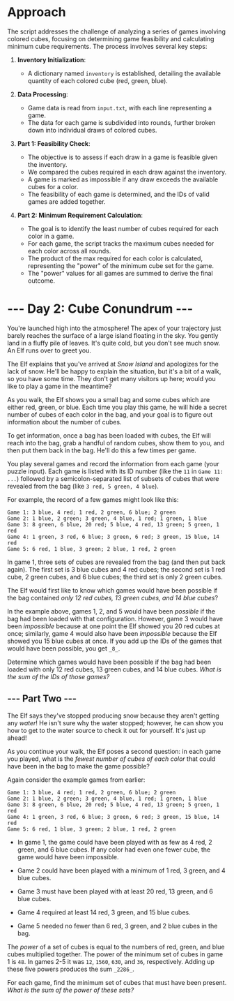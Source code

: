 # Approach

The script addresses the challenge of analyzing a series of games involving colored cubes, focusing on determining game feasibility and calculating minimum cube requirements. The process involves several key steps:

1.  **Inventory Initialization**:
    
    -   A dictionary named `inventory` is established, detailing the available quantity of each colored cube (red, green, blue).
2.  **Data Processing**:
    
    -   Game data is read from `input.txt`, with each line representing a game.
    -   The data for each game is subdivided into rounds, further broken down into individual draws of colored cubes.
3.  **Part 1: Feasibility Check**:
    
    -   The objective is to assess if each draw in a game is feasible given the inventory.
    -   We compared the cubes required in each draw against the inventory.
    -   A game is marked as impossible if any draw exceeds the available cubes for a color.
    -   The feasibility of each game is determined, and the IDs of valid games are added together.
4.  **Part 2: Minimum Requirement Calculation**:
    
    -   The goal is to identify the least number of cubes required for each color in a game.
    -   For each game, the script tracks the maximum cubes needed for each color across all rounds.
    -   The product of the max required for each color is calculated, representing the "power" of the minimum cube set for the game.
    -   The "power" values for all games are summed to derive the final outcome.
  
# --- Day 2: Cube Conundrum ---

You're launched high into the atmosphere! The apex of your trajectory just barely reaches the surface of a large island floating in the sky. You gently land in a fluffy pile of leaves. It's quite cold, but you don't see much snow. An Elf runs over to greet you.

The Elf explains that you've arrived at  _Snow Island_  and apologizes for the lack of snow. He'll be happy to explain the situation, but it's a bit of a walk, so you have some time. They don't get many visitors up here;  would you like to play a game  in the meantime?

As you walk, the Elf shows you a small bag and some cubes which are either red, green, or blue. Each time you play this game, he will hide a secret number of cubes of each color in the bag, and your goal is to figure out information about the number of cubes.

To get information, once a bag has been loaded with cubes, the Elf will reach into the bag, grab a handful of random cubes, show them to you, and then put them back in the bag. He'll do this a few times per game.

You play several games and record the information from each game (your puzzle input). Each game is listed with its ID number (like the  `11`  in  `Game 11: ...`) followed by a semicolon-separated list of subsets of cubes that were revealed from the bag (like  `3 red, 5 green, 4 blue`).

For example, the record of a few games might look like this:

```
Game 1: 3 blue, 4 red; 1 red, 2 green, 6 blue; 2 green
Game 2: 1 blue, 2 green; 3 green, 4 blue, 1 red; 1 green, 1 blue
Game 3: 8 green, 6 blue, 20 red; 5 blue, 4 red, 13 green; 5 green, 1 red
Game 4: 1 green, 3 red, 6 blue; 3 green, 6 red; 3 green, 15 blue, 14 red
Game 5: 6 red, 1 blue, 3 green; 2 blue, 1 red, 2 green

```

In game 1, three sets of cubes are revealed from the bag (and then put back again). The first set is 3 blue cubes and 4 red cubes; the second set is 1 red cube, 2 green cubes, and 6 blue cubes; the third set is only 2 green cubes.

The Elf would first like to know which games would have been possible if the bag contained  _only 12 red cubes, 13 green cubes, and 14 blue cubes_?

In the example above, games 1, 2, and 5 would have been  _possible_  if the bag had been loaded with that configuration. However, game 3 would have been  _impossible_  because at one point the Elf showed you 20 red cubes at once; similarly, game 4 would also have been  _impossible_  because the Elf showed you 15 blue cubes at once. If you add up the IDs of the games that would have been possible, you get  `_8_`.

Determine which games would have been possible if the bag had been loaded with only 12 red cubes, 13 green cubes, and 14 blue cubes.  _What is the sum of the IDs of those games?_

## --- Part Two ---

The Elf says they've stopped producing snow because they aren't getting any  _water_! He isn't sure why the water stopped; however, he can show you how to get to the water source to check it out for yourself. It's just up ahead!

As you continue your walk, the Elf poses a second question: in each game you played, what is the  _fewest number of cubes of each color_  that could have been in the bag to make the game possible?

Again consider the example games from earlier:

```
Game 1: 3 blue, 4 red; 1 red, 2 green, 6 blue; 2 green
Game 2: 1 blue, 2 green; 3 green, 4 blue, 1 red; 1 green, 1 blue
Game 3: 8 green, 6 blue, 20 red; 5 blue, 4 red, 13 green; 5 green, 1 red
Game 4: 1 green, 3 red, 6 blue; 3 green, 6 red; 3 green, 15 blue, 14 red
Game 5: 6 red, 1 blue, 3 green; 2 blue, 1 red, 2 green

```

-   In game 1, the game could have been played with as few as 4 red, 2 green, and 6 blue cubes. If any color had even one fewer cube, the game would have been impossible.
-   Game 2 could have been played with a minimum of 1 red, 3 green, and 4 blue cubes.

-   Game 3 must have been played with at least 20 red, 13 green, and 6 blue cubes.
-   Game 4 required at least 14 red, 3 green, and 15 blue cubes.
-   Game 5 needed no fewer than 6 red, 3 green, and 2 blue cubes in the bag.

The  _power_  of a set of cubes is equal to the numbers of red, green, and blue cubes multiplied together. The power of the minimum set of cubes in game 1 is  `48`. In games 2-5 it was  `12`,  `1560`,  `630`, and  `36`, respectively. Adding up these five powers produces the sum  `_2286_`.

For each game, find the minimum set of cubes that must have been present.  _What is the sum of the power of these sets?_